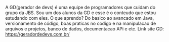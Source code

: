 A GD(gerador de devs) é uma equipe de programadores que cuidam do grupo da JBS. 
Sou um dos alunos da GD e esse é o conteudo que estou estudando com eles.
O que aprendo? Do basico ao avancado em Java, versionamento de código, boas praticas no codigo e na manipulacao de arquivos e projetos, banco de dados, documentacao APi e etc. 
Link site GD: https://geradordedevs.com.br/
